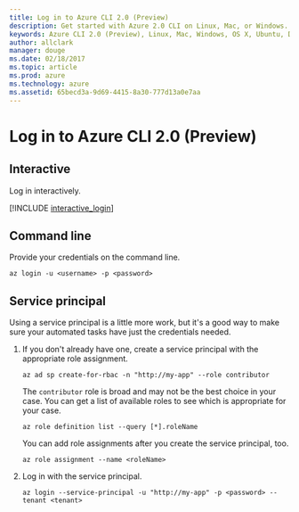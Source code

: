 ```yaml
---
title: Log in to Azure CLI 2.0 (Preview)
description: Get started with Azure 2.0 CLI on Linux, Mac, or Windows.
keywords: Azure CLI 2.0 (Preview), Linux, Mac, Windows, OS X, Ubuntu, Debian, CentOS, RHEL, SUSE, CoreOS, Docker, Windows, Python, PIP
author: allclark
manager: douge
ms.date: 02/18/2017
ms.topic: article
ms.prod: azure
ms.technology: azure
ms.assetid: 65becd3a-9d69-4415-8a30-777d13a0e7aa
---
```


# Log in to Azure CLI 2.0 (Preview)

## Interactive

Log in interactively.

[!INCLUDE [interactive_login](includes/interactive-login.md)]

## Command line

Provide your credentials on the command line.

```azurecli
az login -u <username> -p <password>
```

## Service principal

Using a service principal is a little more work,
but it's a good way to make sure your automated tasks have just the credentials needed.

1. If you don't already have one, create a service principal with the appropriate role assignment.

    ```azurecli
    az ad sp create-for-rbac -n "http://my-app" --role contributor
    ```

    The `contributor` role is broad and may not be the best choice in your case.
    You can get a list of available roles to see which is appropriate for your case.

    ```azurecli
    az role definition list --query [*].roleName
    ```

    You can add role assignments after you create the service principal, too.
    
    ```azurecli
    az role assignment --name <roleName>
    ```

1. Log in with the service principal.

    ```azurecli
    az login --service-principal -u "http://my-app" -p <password> --tenant <tenant>
    ```
